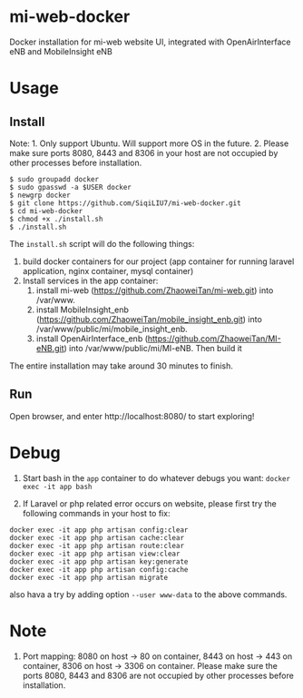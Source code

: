 # mi-web-docker
Docker installation for mi-web website UI, integrated with OpenAirInterface eNB and MobileInsight eNB

# Usage
## Install 
Note: 1. Only support Ubuntu. Will support more OS in the future.
2. Please make sure ports 8080, 8443 and 8306 in your host are not occupied by other processes before installation.
```
$ sudo groupadd docker 
$ sudo gpasswd -a $USER docker 
$ newgrp docker 
$ git clone https://github.com/SiqiLIU7/mi-web-docker.git
$ cd mi-web-docker
$ chmod +x ./install.sh
$ ./install.sh
```

The `install.sh` script will do the following things: 
1. build docker containers for our project (app container for running laravel application, nginx container, mysql container)
2. Install services in the app container:
   1. install mi-web (https://github.com/ZhaoweiTan/mi-web.git) into /var/www.
   2. install MobileInsight_enb (https://github.com/ZhaoweiTan/mobile_insight_enb.git) into /var/www/public/mi/mobile_insight_enb.
   3. install OpenAirInterface_enb (https://github.com/ZhaoweiTan/MI-eNB.git) into /var/www/public/mi/MI-eNB. Then build it 

The entire installation may take around 30 minutes to finish.

## Run
Open browser, and enter http://localhost:8080/ to start exploring!

# Debug
1. Start bash in the `app` container to do whatever debugs you want:
`docker exec -it app bash`

2. If Laravel or php related error occurs on website, please first try the following commands in your host to fix:
```
docker exec -it app php artisan config:clear
docker exec -it app php artisan cache:clear
docker exec -it app php artisan route:clear
docker exec -it app php artisan view:clear
docker exec -it app php artisan key:generate
docker exec -it app php artisan config:cache
docker exec -it app php artisan migrate
```
also hava a try by adding option `--user www-data` to the above commands.

# Note
1. Port mapping: 8080 on host -> 80 on container, 8443 on host -> 443 on container, 8306 on host -> 3306 on container. Please make sure the ports 8080, 8443 and 8306 are not occupied by other processes before installation.
